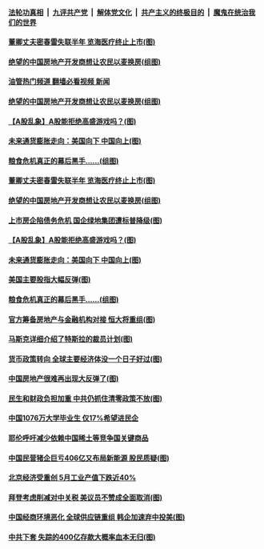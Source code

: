 ####  [法轮功真相](../../../../basic/blob/master/README.md?t=06230201) &nbsp;|&nbsp; [九评共产党](../../../../9ping.md/blob/master/README.md?t=06230201) &nbsp;|&nbsp; [解体党文化](../../../../jtdwh.md/blob/master/README.md?t=06230201)  &nbsp;|&nbsp; [共产主义的终极目的](../../../../gczydzjmd.md/blob/master/README.md?t=06230201) &nbsp;|&nbsp; [魔鬼在统治我们的世界](../../../../mgztzwmdsj.md/blob/master/README.md?t=06230201) 

#### [董卿丈夫密春雷失联半年 览海医疗终止上市(图)](../pages/p5/1009902.md?t=06230201) 


#### [绝望的中国房地产开发商想让农民以麦换房(组图)](../pages/p5/1009865.md?t=06230201) 
#### [油管热门频道 翻墙必看视频 新闻](http://45.76.130.85:81/youtube.html?06230201)
#### [绝望的中国房地产开发商想让农民以麦换房(组图)](../pages/p5/1009865.md?t=06230201) 

#### [【A股乱象】A股能拒绝高盛游戏吗？(图)](../pages/p5/1009829.md?t=06230201) 

#### [未来通货膨胀走向：美国向下 中国向上(图)](../pages/p5/1009827.md?t=06230201) 

#### [粮食危机真正的幕后黑手……(组图)](../pages/p5/1009824.md?t=06230201) 

#### [董卿丈夫密春雷失联半年 览海医疗终止上市(图)](../pages/p5/1009902.md?t=06230201) 


#### [绝望的中国房地产开发商想让农民以麦换房(组图)](../pages/p5/1009865.md?t=06230201) 

#### [上市房企陷债务危机 国企绿地集团遭标普降级(图)](../pages/p5/1009852.md?t=06230201) 

#### [【A股乱象】A股能拒绝高盛游戏吗？(图)](../pages/p5/1009829.md?t=06230201) 

#### [未来通货膨胀走向：美国向下 中国向上(图)](../pages/p5/1009827.md?t=06230201) 

#### [美国主要股指大幅反弹(图)](../pages/p5/1009830.md?t=06230201) 

#### [粮食危机真正的幕后黑手……(组图)](../pages/p5/1009824.md?t=06230201) 

#### [官方筹备房地产与金融机构对接 恒大将重组(图)](../pages/p5/1009797.md?t=06230201) 

#### [马斯克详细介绍了特斯拉的裁员计划(图)](../pages/p5/1009792.md?t=06230201) 

#### [货币政策转向 全球主要经济体没一个日子好过(图)](../pages/p5/1009791.md?t=06230201) 

#### [中国房地产很难再出现大反弹了(图)](../pages/p5/1009781.md?t=06230201) 

#### [民生和财政负担加重 中共仍抓住清零政策不放(图)](../pages/p5/1009778.md?t=06230201) 

#### [中国1076万大学毕业生 仅17%希望进民企](../pages/p5/1009742.md?t=06230201) 

#### [耶伦呼吁减少依赖中国稀土等竞争国关键商品](../pages/p5/1009741.md?t=06230201) 

#### [中国民营猪企巨亏406亿又布局新能源 股民质疑(图)](../pages/p5/1009740.md?t=06230201) 

#### [北京经济受重创 5月工业产值下跌近40%](../pages/p5/1009739.md?t=06230201) 

#### [拜登考虑削减对中关税 美议员不赞成全面取消(图)](../pages/p5/1009736.md?t=06230201) 

#### [中国经商环境恶化 全球供应链重组 韩企加速弃中投美(图)](../pages/p5/1009734.md?t=06230201) 

#### [中共下套 失踪的400亿存款大概率血本无归(图)](../pages/p5/1009702.md?t=06230201) 

<img src='http://gfw-breaker.win/goodnews/indexes/p5.md' width='0px' height='0px'/>
